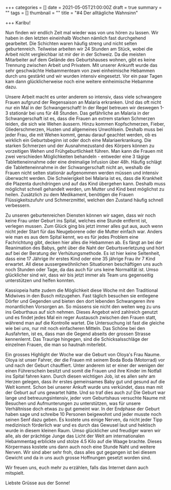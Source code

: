 +++
categories = []
date = 2021-05-05T21:00:00Z
draft = true
summary = ""
tags = []
thumbnail = ""
title = "#4 Der alltägliche Wahnsinn"

+++
Karibu!

Nun finden wir endlich Zeit mal wieder was von uns hören zu lassen. Wir haben in den letzten eineinhalb Wochen nämlich fast durchgehend gearbeitet. Die Schichten waren häufig streng und nicht selten geburtenreich. Teilweise arbeiten wir 24 Stunden am Stück, wobei die Arbeit nicht vergleichbar ist mir der in der Schweiz. Da die meisten Mitarbeiter auf dem Gelände des Geburtshauses wohnen, gibt es keine Trennung zwischen Arbeit und Privatem. Mit unserer Ankunft wurde das sehr geschwächte Hebammenteam von zwei einheimische Hebammen durch uns gestärkt und wir wurden intensiv eingesetzt. Vor ein paar Tagen kam dann glücklicherweise noch eine weitere einheimische Hebamme dazu. 

Unsere Arbeit macht es unter anderem so intensiv, dass viele schwangere Frauen aufgrund der Regensaison an Malaria erkranken. Und das oft nicht nur ein Mal in der Schwangerschaft! In der Regel betreuen wir deswegen 1-3 stationär bei uns für 48 Stunden. Das gefährliche an Malaria in der Schwangerschaft ist es, dass die Frauen an extrem starken Schmerzen leiden, die sich wie Wehen äussern. Hinzu kommen Kopfschmerzen, Fieber, Gliederschmerzen, Husten und allgemeines Unwohlsein. Deshalb muss bei jeder Frau,  die mit Wehen kommt, genau darauf geachtet werden, ob es wirklich ein Geburtsbeginn ist oder doch eine Malariaerkrankung. Die starken Schmerzen und der Ausnahmezustand des Körpers können zu vorzeitigen Wehen und Frühgeburtlichkeit führen. Man kann die Frauen mit zwei verschieden Möglichkeiten behandeln - entweder eine 3 tägige Tabletteneinnahme oder eine dreimalige Infusion über 48h. Häufig schlägt die Tabletteneinnahme in der Schwangerschaft nicht an, weshalb die Frauen nicht selten stationär aufgenommen werden müssen und intensiv überwacht werden. Die Schwierigkeit bei Malaria ist es, dass die Krankheit die Plazenta durchdringen und auf das Kind übergehen kann. Deshalb muss möglichst schnell gehandelt werden, um Mutter und Kind best möglichst zu heilen. Zusätzlich zu dem Medikament, benötigen die Frauen Flüssigkeitszufuhr und Schmerzmittel, welchen den Zustand häufig schnell verbessern. 

Zu unseren geburtenreichen Diensten können wir sagen, dass wir noch keine Frau unter Geburt ins Spital, welches eine Stunde entfernt ist, verlegen mussen. Zum Glück ging bis jetzt immer alles gut aus, auch wenn nicht jeder Start für das Neugeborene oder die Mutter einfach war. Anders wie man es aus dem Spital kennt, wo es für jedes Problem eine Fachrichtung gibt, decken hier alles die Hebammen ab. Es fängt an bei der Reanimation des Babys, geht über die Naht der Geburtsverletzung und hört auf bei der Beratung der Verhütungsmethode. Es ist hier keine Seltenheit, dass eine 17 Jährige ihr erstes Kind oder eine 35 jährige Frau ihr 7 Kind erwartet. All diese aussergewöhnlichen Situationen beschäftigen uns auch noch Stunden oder Tage, da das auch für uns keine Normalität ist. Umso glücklicher sind wir, dass wir bis jetzt immer als Team uns gegenseitig unterstützen und helfen konnten. 

Kassiopeia hatte zudem die Möglichkeit diese Woche mit den Traditional Midwives in den Busch mitzugehen. Fast täglich besuchen sie entlegene Dörfer und Gegenden und bieten den dort lebenden Schwangeren ihre monantlichen Vorsorgen an. So müssens sie nicht den weiten weg zu uns ins Geburthaus auf sich nehmen. Dieses Angebot wird zahlreich genutzt und es findet jedes Mal ein reger Austausch zwischen den Frauen statt, während man auf die Kontrolle wartet. Die Untersuchung ist fast die gleiche wie bei uns, nur mit noch einfacheren Mitteln. Das Schöne bei den Ausfahrten, ist es, dass man die Gegend abseits der grossen Strasse kennenlernt. Das Traurige hingegen, sind die Schicksalsschläge der einzelnen Frauen, die man so hautnah miterlebt. 

Ein grosses Highlight der Woche war die Geburt von Oloya's Frau Naume. Oloya ist unser Fahrer, der die Frauen mit seinem Boda Boda (Motorrad) vor und nach der Geburt chauffiert. Unter anderem ist er einer der wenigen der einen Führerschein besitzt und somit die Frauen und ihre Kinder im Notfall ins Spital fahren kann. Durch diesen wichtigen Job, ist es allen sehr am Herzen gelegen, dass ihr erstes gemeinsames Baby gut und gesund auf die Welt kommt. Schon bei unserer Ankuft wurde uns verkündet, dass man mit der Geburt auf uns gewartet hätte. Und so traf dies auch zu! Die Geburt war lange und betreuungsintensiv, jeder vom Geburtshaus versuchte Naume mit Besuchen und Aufmunterungen zu unterstützen, was für unsere Verhältnisse doch etwas zu gut gemeint war. In der Endphase der Geburt haben sage und schreibe 10 Personen beigewohnt und jeder musste noch seinen Senf dazu geben. Es kostete uns einige Nerven, da nicht jeder Tipp medizinisch förderlich war und es durch das Gewusel laut und hektisch wurde in diesem kleinen Raum. Umso glücklicher und freudiger waren wir alle, als der prächtige Junge das Licht der Welt am internationalen Hebammentag erblickte und stolze 4.5 Kilo auf die Waage brachte. Dieses Körpermass kostete uns dann auch noch eine Stunde Naht und weitere Nerven. Wir sind aber sehr froh, dass alles gut gegangen ist bei diesem Gewicht und da in uns auch grosse Hoffnungen gesetzt worden sind.

Wir freuen uns, euch mehr zu erzählen, falls das Internet dann auch mitspielt. 

Liebste Grüsse aus der Sonne!